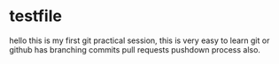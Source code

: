 # testfile

hello 
this is my first git practical session, this is very easy to learn 
git or github  has branching commits pull requests pushdown process also.
